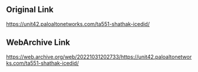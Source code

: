 ## Original Link

https://unit42.paloaltonetworks.com/ta551-shathak-icedid/

## WebArchive Link

https://web.archive.org/web/20221031202733/https://unit42.paloaltonetworks.com/ta551-shathak-icedid/

